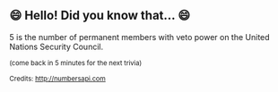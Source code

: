 ## :smile: Hello! Did you know that... :smile:
5 is the number of permanent members with veto power on the United Nations Security Council.

<sup>(come back in 5 minutes for the next trivia)</sup>


<sup>Credits: http://numbersapi.com</sup>
